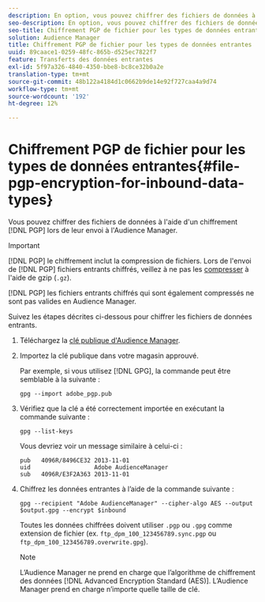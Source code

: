 ```yaml
---
description: En option, vous pouvez chiffrer des fichiers de données à l’aide d’un chiffrement PGP lors de leur envoi à l’Audience Manager.
seo-description: En option, vous pouvez chiffrer des fichiers de données à l’aide d’un chiffrement PGP lors de leur envoi à l’Audience Manager.
seo-title: Chiffrement PGP de fichier pour les types de données entrantes
solution: Audience Manager
title: Chiffrement PGP de fichier pour les types de données entrantes
uuid: 89caace1-0259-48fc-865b-d525ec7822f7
feature: Transferts des données entrantes
exl-id: 5f97a326-4840-4350-bbe8-bc8ce32b0a2e
translation-type: tm+mt
source-git-commit: 48b122a4184d1c0662b9de14e92f727caa4a9d74
workflow-type: tm+mt
source-wordcount: '192'
ht-degree: 12%

---
```


# Chiffrement PGP de fichier pour les types de données entrantes{#file-pgp-encryption-for-inbound-data-types}

Vous pouvez chiffrer des fichiers de données à l&#39;aide d&#39;un chiffrement [!DNL PGP] lors de leur envoi à l&#39;Audience Manager.

<!-- c_encryption.xml -->

>[!IMPORTANT]
>
>[!DNL PGP] le chiffrement inclut la compression de fichiers. Lors de l&#39;envoi de [!DNL PGP] fichiers entrants chiffrés, veillez à ne pas les [compresser](../../../integration/sending-audience-data/batch-data-transfer-explained/inbound-file-compression.md) à l&#39;aide de gzip (`.gz`).
>
>[!DNL PGP] les fichiers entrants chiffrés qui sont également  [](../../../integration/sending-audience-data/batch-data-transfer-explained/inbound-file-compression.md) compressés ne sont pas valides en Audience Manager.

Suivez les étapes décrites ci-dessous pour chiffrer les fichiers de données entrants.

1. Téléchargez la [clé publique d&#39;Audience Manager](./assets/adobe_pgp.pub).
2. Importez la clé publique dans votre magasin approuvé.

   Par exemple, si vous utilisez [!DNL GPG], la commande peut être semblable à la suivante :

   `gpg --import adobe_pgp.pub`

3. Vérifiez que la clé a été correctement importée en exécutant la commande suivante :

   `gpg --list-keys`

   Vous devriez voir un message similaire à celui-ci :

   ```
   pub   4096R/8496CE32 2013-11-01
   uid                  Adobe AudienceManager
   sub   4096R/E3F2A363 2013-11-01
   ```

4. Chiffrez les données entrantes à l’aide de la commande suivante :

   `gpg --recipient "Adobe AudienceManager" --cipher-algo AES --output $output.gpg --encrypt $inbound`

   Toutes les données chiffrées doivent utiliser `.pgp` ou `.gpg` comme extension de fichier (ex. `ftp_dpm_100_123456789.sync.pgp` ou `ftp_dpm_100_123456789.overwrite.gpg`).

   >[!NOTE]
   >
   >L’Audience Manager ne prend en charge que l’algorithme de chiffrement des données [!DNL Advanced Encryption Standard (AES)]. L’Audience Manager prend en charge n’importe quelle taille de clé.
